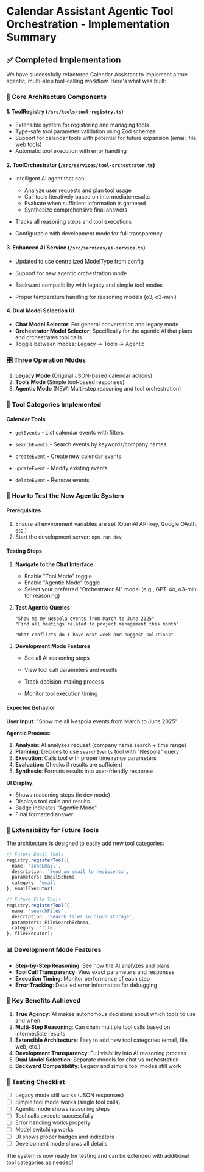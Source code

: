 # Calendar Assistant Agentic Tool Orchestration - Implementation Summary

## ✅ Completed Implementation

We have successfully refactored Calendar Assistant to implement a true agentic, multi-step tool-calling workflow. Here's what was built:

### 🧠 Core Architecture Components

#### 1. **ToolRegistry** (`/src/tools/tool-registry.ts`)

- Extensible system for registering and managing tools
- Type-safe tool parameter validation using Zod schemas
- Support for calendar tools with potential for future expansion (email, file, web tools)
- Automatic tool execution with error handling

#### 2. **ToolOrchestrator** (`/src/services/tool-orchestrator.ts`)

- Intelligent AI agent that can:
  - Analyze user requests and plan tool usage
  - Call tools iteratively based on intermediate results
  - Evaluate when sufficient information is gathered
  - Synthesize comprehensive final answers

- Tracks all reasoning steps and tool executions
- Configurable with development mode for full transparency

#### 3. **Enhanced AI Service** (`/src/services/ai-service.ts`)

- Updated to use centralized ModelType from config
- Support for new agentic orchestration mode
- Backward compatibility with legacy and simple tool modes

- Proper temperature handling for reasoning models (o3, o3-mini)

#### 4. **Dual Model Selection UI**

- **Chat Model Selector**: For general conversation and legacy mode
- **Orchestrator Model Selector**: Specifically for the agentic AI that plans and orchestrates tool calls
- Toggle between modes: Legacy → Tools → Agentic

### 🎛️ Three Operation Modes

1. **Legacy Mode** (Original JSON-based calendar actions)
2. **Tools Mode** (Simple tool-based responses)
3. **Agentic Mode** (NEW: Multi-step reasoning and tool orchestration)

### 🔧 Tool Categories Implemented

#### Calendar Tools

- `getEvents` - List calendar events with filters
- `searchEvents` - Search events by keywords/company names
- `createEvent` - Create new calendar events
- `updateEvent` - Modify existing events

- `deleteEvent` - Remove events

### 🚀 How to Test the New Agentic System

#### Prerequisites

1. Ensure all environment variables are set (OpenAI API key, Google OAuth, etc.)
2. Start the development server: `npm run dev`

#### Testing Steps

1. **Navigate to the Chat Interface**
   - Enable "Tool Mode" toggle
   - Enable "Agentic Mode" toggle
   - Select your preferred "Orchestrator AI" model (e.g., GPT-4o, o3-mini for reasoning)

2. **Test Agentic Queries**

   ```
   "Show me my Nespola events from March to June 2025"
   "Find all meetings related to project management this month"

   "What conflicts do I have next week and suggest solutions"
   ```

3. **Development Mode Features**
   - See all AI reasoning steps
   - View tool call parameters and results
   - Track decision-making process

   - Monitor tool execution timing

#### Expected Behavior

**User Input**: "Show me all Nespola events from March to June 2025"

**Agentic Process**:

1. **Analysis**: AI analyzes request (company name search + time range)
2. **Planning**: Decides to use `searchEvents` tool with "Nespola" query
3. **Execution**: Calls tool with proper time range parameters
4. **Evaluation**: Checks if results are sufficient
5. **Synthesis**: Formats results into user-friendly response

**UI Display**:

- Shows reasoning steps (in dev mode)
- Displays tool calls and results
- Badge indicates "Agentic Mode"
- Final formatted answer

### 🔄 Extensibility for Future Tools

The architecture is designed to easily add new tool categories:

```typescript
// Future Email Tools
registry.registerTool({
  name: 'sendEmail',
  description: 'Send an email to recipients',
  parameters: EmailSchema,
  category: 'email'
}, emailExecutor);

// Future File Tools
registry.registerTool({
  name: 'searchFiles',
  description: 'Search files in cloud storage',
  parameters: FileSearchSchema,
  category: 'file'
}, fileExecutor);
```

### 📊 Development Mode Features

- **Step-by-Step Reasoning**: See how the AI analyzes and plans
- **Tool Call Transparency**: View exact parameters and responses
- **Execution Timing**: Monitor performance of each step
- **Error Tracking**: Detailed error information for debugging

### 🎯 Key Benefits Achieved

1. **True Agency**: AI makes autonomous decisions about which tools to use and when
2. **Multi-Step Reasoning**: Can chain multiple tool calls based on intermediate results
3. **Extensible Architecture**: Easy to add new tool categories (email, file, web, etc.)
4. **Development Transparency**: Full visibility into AI reasoning process
5. **Dual Model Selection**: Separate models for chat vs orchestration
6. **Backward Compatibility**: Legacy and simple tool modes still work

### 🐛 Testing Checklist

- [ ] Legacy mode still works (JSON responses)
- [ ] Simple tool mode works (single tool calls)
- [ ] Agentic mode shows reasoning steps
- [ ] Tool calls execute successfully
- [ ] Error handling works properly
- [ ] Model switching works
- [ ] UI shows proper badges and indicators
- [ ] Development mode shows all details

The system is now ready for testing and can be extended with additional tool categories as needed!
